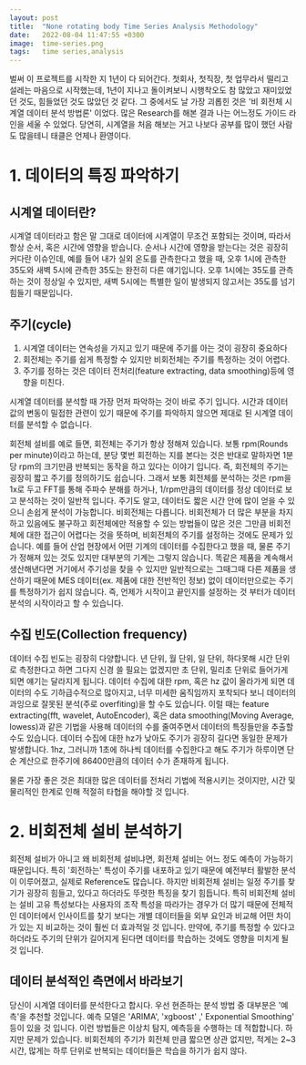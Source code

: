 ```yaml
---
layout: post
title:  "None rotating body Time Series Analysis Methodology"
date:   2022-08-04 11:47:55 +0300
image:  time-series.png
tags:   time series,analysis
---
```




벌써 이 프로젝트를 시작한 지 1년이 다 되어간다. 첫회사, 첫직장, 첫 업무라서 떨리고 설레는 마음으로 시작했는데, 1년이 지나고 돌이켜보니 시행착오도 참 많았고 재미있었던 것도, 힘들었던 것도 많았던 것 같다. 그 중에서도 날 가장 괴롭힌 것은 '비 회전체 시계열 데이터 분석 방법론' 이었다. 많은 Research를 해본 결과 나는 어느정도 가이드 라인을 세울 수 있었다. 당연히, 시계열을 처음 해보는 거고 나보다 공부를 많이 했던 사람도 많을테니 태클은 언제나 환영이다.



# 1. 데이터의 특징 파악하기

## 시계열 데이터란?

시계열 데이터라고 함은 말 그대로 데이터에 시계열이 무조건 포함되는 것이며, 따라서 항상 순서, 혹은 시간에 영향을 받습니다. 순서나 시간에 영향을 받는다는 것은 굉장히 커다란 이슈인데, 예를 들어 내가 실외 온도를 관측한다고 했을 때, 오후 1시에 관측한 35도와  새벽 5시에 관측한 35도는 완전히 다른 얘기입니다. 오후 1시에는 35도를 관측하는 것이 정상일 수 있지만, 새벽 5시에는 특별한 일이 발생되지 않고서는 35도를 넘기 힘들기 때문입니다. 

## 주기(cycle)


 1. 시계열 데이터는 연속성을 가지고 있기 때문에 주기를 아는 것이 굉장히 중요하다
 2. 회전체는 주기를 쉽게 특정할 수 있지만 비회전체는 주기를 특정하는 것이 어렵다.
 3. 주기를 정하는 것은 데이터 전처리(feature extracting, data smoothing)등에 영향을 미친다.


 시계열 데이터를 분석할 때 가장 먼저 파악하는 것이 바로 주기 입니다. 시간과 데이터 값의 변동이 밀접한 관련이 있기 때문에 주기를 파악하지 않으면 제대로 된 시계열 데이터를 분석할 수 없습니다.  
 
 회전체 설비를 예로 들면, 회전체는 주기가 항상 정해져 있습니다. 보통 rpm(Rounds per minute)이라고 하는데, 분당 몇번 회전하는 지를 본다는 것은 반대로 말하자면 1분당 rpm의 크기만큼 반복되는 동작을 하고 있다는 이야기 입니다. 즉, 회전체의 주기는 굉장히 짧고 주기를 정의하기도 쉽습니다. 그래서 보통 회전체를 분석하는 것은 rpm을 1x로 두고 FFT를 통해 주파수 분해를 하거나, 1/rpm만큼의 데이터를 정상 데이터로 보고 분석하는 것이 일반적 입니다. 주기도 알고, 데이터도 짧은 시간 안에 많이 얻을 수 있으니 손쉽게 분석이 가능합니다.
 비회전체는 다릅니다. 비회전체가 더 많은 부분을 차지하고 있음에도 불구하고 회전체에만 적용할 수 있는 방법들이 많은 것은 그만큼 비회전체에 대한 접근이 어렵다는 것을 뜻하며, 비회전체의 주기를 설정하는 것에도 문제가 있습니다. 예를 들어 산업 현장에서 어떤 기계의 데이터를 수집한다고 했을 때, 물론 주기가 정해져 있는 것도 있지만 대부분의 기계는 그렇지 않습니다. 똑같은 제품을 계속해서 생산해낸다면 거기에서 주기성을 찾을 수 있지만 일반적으로는 그때그때 다른 제품을 생산하기 때문에 MES 데이터(ex. 제품에 대한 전반적인 정보) 없이 데이터만으로는 주기를 특정하기가 쉽지 않습니다. 즉, 언제가 시작이고 끝인지를 설정하는 것 부터가 데이터 분석의 시작이라고 할 수 있습니다.
 
 ## 수집 빈도(Collection frequency)

 데이터 수집 빈도는 굉장히 다양합니다. 년 단위, 월 단위, 일 단위, 하다못해 시간 단위로 측정한다고 하면 그다지 신경 쓸 필요는 없겠지만 초 단위, 밀리초 단위로 들어가게 되면 얘기는 달라지게 됩니다. 데이터 수집에 대한 rpm, 혹은 hz 값이 올라가게 되면 데이터의 수도 기하급수적으로 많아지고, 너무 미세한 움직임까지 포착되다 보니 데이터의 과잉으로 잘못된 분석(주로 overfiting)을 할 수도 있습니다. 이럴 때는 feature extracting(fft, wavelet, AutoEncoder), 혹은 data smoothing(Moving Average, lowess)과 같은 기법을 사용해 데이터의 수를 줄여주면서 데이터의 특징들만을 추출할 수도 있습니다. 데이터 수집에 대한 hz가 낮아도 주기가 굉장히 길다면 동일한 문제가 발생합니다. 1hz, 그러니까 1초에 하나씩 데이터를 수집한다고 해도 주기가 하루이면 단순 계산으로 한주기에 86400만큼의 데이터 수가 존재하게 됩니다. 
 
 물론 가장 좋은 것은 최대한 많은 데이터를 전처리 기법에 적용시키는 것이지만, 시간 및 물리적인 한계로 인해 적절히 타협을 해야할 것 입니다.
 
# 2. 비회전체 설비 분석하기

 회전체 설비가 아니고 왜 비회전체 설비냐면, 회전체 설비는 어느 정도 예측이 가능하기 때문입니다. 특히 '회전하는' 특성이 주기를 내포하고 있기 때문에 예전부터 활발한 분석이 이루어졌고, 실제로 Reference도 많습니다. 하지만 비회전체 설비는 일정 주기를 찾기가 굉장히 힘들고, 있다고 하더라도 뚜렷한 특징을 찾기 힘듭니다. 특히 비회전체 설비는 설비 고유 특성보다는 사용자의 조작 특성을 따라가는 경우가 더 많기 때문에 전체적인 데이터에서 인사이트를 찾기 보다는 개별 데이터들을 외부 요인과 비교해 어떤 차이가 있는 지 비교하는 것이 훨씬 더 효과적일 것 입니다. 만약에, 주기를 특정할 수 있다고 하더라도 주기의 단위가 길어지게 된다면 데이터를 학습하는 것에도 영향을 미치게 될 것 입니다.
 
## 데이터 분석적인 측면에서 바라보기

 당신이 시계열 데이터를 분석한다고 합시다. 우선 현존하는 분석 방법 중 대부분은 '예측'을 추천할 것입니다. 예측 모델은 'ARIMA', 'xgboost' ,'	Exponential Smoothing' 등이 있을 것 입니다. 이런 방법들은 이상치 탐지, 예측등을 수행하는 데 적합합니다. 하지만 문제가 있습니다. 비회전체의 주기가 회전체 만큼 짧으면 상관 없지만, 적게는 2~3시간, 많게는 하루 단위로 반복되는 데이터들은 학습을 하기가 쉽지 않다. 

[jekyll-docs]: https://jekyllrb.com/docs/home
[jekyll-gh]:   https://github.com/jekyll/jekyll
[jekyll-talk]: https://talk.jekyllrb.com/

